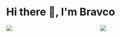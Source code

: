<h1>Hi there 👋, I'm Bravco</h1>
<div style="display: grid; grid-template-columns: 1fr 1fr;">
  <div>
    <img align="center" src="https://github-stats.liuli.lol/api/top-langs/?username=Bravco&layout=compact&theme=vue-dark"/>
  </div>
  <div>
    <img align="center" src="https://github-readme-streak-stats.herokuapp.com/?user=bravco&theme=vue-dark"/>
  </div>
</div>